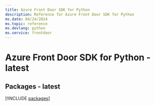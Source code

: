 ```yaml
---
title: Azure Front Door SDK for Python
description: Reference for Azure Front Door SDK for Python
ms.date: 04/24/2024
ms.topic: reference
ms.devlang: python
ms.service: frontdoor
---
```

# Azure Front Door SDK for Python - latest
## Packages - latest
[!INCLUDE [packages](front-door-index.md)]